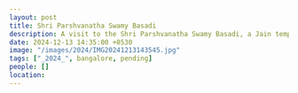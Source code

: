 ```yaml
---
layout: post
title: Shri Parshvanatha Swamy Basadi
description: A visit to the Shri Parshvanatha Swamy Basadi, a Jain temple in venoor, Karnataka.
date: 2024-12-13 14:35:00 +0530
image: "/images/2024/IMG20241213143545.jpg"
tags: ["_2024_", bangalore, pending]
people: []
location: 
---
```

